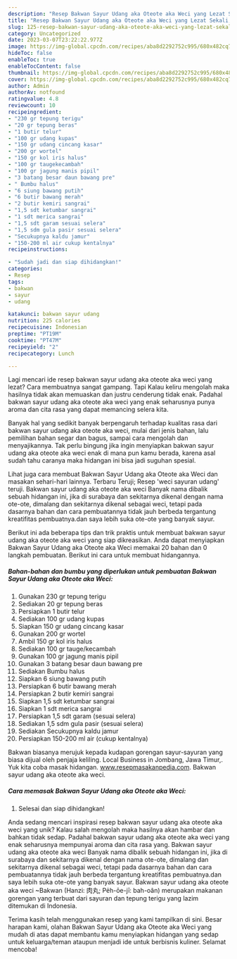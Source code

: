 ```yaml
---
description: "Resep Bakwan Sayur Udang aka Oteote aka Weci yang Lezat Sekali, Buat Buka Puasa}"
title: "Resep Bakwan Sayur Udang aka Oteote aka Weci yang Lezat Sekali, Buat Buka Puasa}"
slug: 125-resep-bakwan-sayur-udang-aka-oteote-aka-weci-yang-lezat-sekali-buat-buka-puasa
category: Uncategorized
date: 2023-03-07T23:22:22.977Z
image: https://img-global.cpcdn.com/recipes/aba8d2292752c995/680x482cq70/bakwan-sayur-udang-aka-oteote-aka-weci-foto-resep-utama.jpg
hideToc: false
enableToc: true
enableTocContent: false
thumbnail: https://img-global.cpcdn.com/recipes/aba8d2292752c995/680x482cq70/bakwan-sayur-udang-aka-oteote-aka-weci-foto-resep-utama.jpg
cover: https://img-global.cpcdn.com/recipes/aba8d2292752c995/680x482cq70/bakwan-sayur-udang-aka-oteote-aka-weci-foto-resep-utama.jpg
author: Admin
authorAv: notfound
ratingvalue: 4.8
reviewcount: 10
recipeingredient:
- "230 gr tepung terigu"
- "20 gr tepung beras"
- "1 butir telur"
- "100 gr udang kupas"
- "150 gr udang cincang kasar"
- "200 gr wortel"
- "150 gr kol iris halus"
- "100 gr taugekecambah"
- "100 gr jagung manis pipil"
- "3 batang besar daun bawang pre"
- " Bumbu halus"
- "6 siung bawang putih"
- "6 butir bawang merah"
- "2 butir kemiri sangrai"
- "1,5 sdt ketumbar sangrai"
- "1 sdt merica sangrai"
- "1,5 sdt garam sesuai selera"
- "1,5 sdm gula pasir sesuai selera"
- "Secukupnya kaldu jamur"
- "150-200 ml air cukup kentalnya"
recipeinstructions:

- "Sudah jadi dan siap dihidangkan!"
categories:
- Resep
tags:
- bakwan
- sayur
- udang

katakunci: bakwan sayur udang 
nutrition: 225 calories
recipecuisine: Indonesian
preptime: "PT19M"
cooktime: "PT47M"
recipeyield: "2"
recipecategory: Lunch

---
```



Lagi mencari ide resep bakwan sayur udang aka oteote aka weci yang lezat? Cara membuatnya sangat gampang. Tapi Kalau keliru mengolah maka hasilnya tidak akan memuaskan dan justru cenderung tidak enak. Padahal bakwan sayur udang aka oteote aka weci yang enak seharusnya punya aroma dan cita rasa yang dapat memancing selera kita.


Banyak hal yang sedikit banyak berpengaruh terhadap kualitas rasa dari bakwan sayur udang aka oteote aka weci, mulai dari jenis bahan, lalu pemilihan bahan segar dan bagus, sampai cara mengolah dan menyajikannya. Tak perlu bingung jika ingin menyiapkan bakwan sayur udang aka oteote aka weci enak di mana pun kamu berada, karena asal sudah tahu caranya maka hidangan ini bisa jadi suguhan spesial.

Lihat juga cara membuat Bakwan Sayur Udang aka Oteote aka Weci dan masakan sehari-hari lainnya. Terbaru Teruji; Resep &#39;weci sayuran udang&#39; teruji. Bakwan sayur udang aka oteote aka weci Banyak nama dibalik sebuah hidangan ini, jika di surabaya dan sekitarnya dikenal dengan nama ote-ote, dimalang dan sekitarnya dikenal sebagai weci, tetapi pada dasarnya bahan dan cara pembuatannya tidak jauh berbeda tergantung kreatifitas pembuatnya.dan saya lebih suka ote-ote yang banyak sayur.


Berikut ini ada beberapa tips dan trik praktis untuk membuat bakwan sayur udang aka oteote aka weci yang siap dikreasikan. Anda dapat menyiapkan Bakwan Sayur Udang aka Oteote aka Weci memakai 20 bahan dan 0 langkah pembuatan. Berikut ini cara untuk membuat hidangannya.

<!--inarticleads1-->

##### Bahan-bahan dan bumbu yang diperlukan untuk pembuatan Bakwan Sayur Udang aka Oteote aka Weci:

1. Gunakan 230 gr tepung terigu
1. Sediakan 20 gr tepung beras
1. Persiapkan 1 butir telur
1. Sediakan 100 gr udang kupas
1. Siapkan 150 gr udang cincang kasar
1. Gunakan 200 gr wortel
1. Ambil 150 gr kol iris halus
1. Sediakan 100 gr tauge/kecambah
1. Gunakan 100 gr jagung manis pipil
1. Gunakan 3 batang besar daun bawang pre
1. Sediakan  Bumbu halus
1. Siapkan 6 siung bawang putih
1. Persiapkan 6 butir bawang merah
1. Persiapkan 2 butir kemiri sangrai
1. Siapkan 1,5 sdt ketumbar sangrai
1. Siapkan 1 sdt merica sangrai
1. Persiapkan 1,5 sdt garam (sesuai selera)
1. Sediakan 1,5 sdm gula pasir (sesuai selera)
1. Sediakan Secukupnya kaldu jamur
1. Persiapkan 150-200 ml air (cukup kentalnya)


Bakwan biasanya merujuk kepada kudapan gorengan sayur-sayuran yang biasa dijual oleh penjaja keliling. Local Business in Jombang, Jawa Timur,. Yuk kita coba masak hidangan. www.resepmasakanpedia.com. Bakwan sayur udang aka oteote aka weci. 

<!--inarticleads2-->

##### Cara memasak Bakwan Sayur Udang aka Oteote aka Weci:


1. Selesai dan siap dihidangkan!

Anda sedang mencari inspirasi resep bakwan sayur udang aka oteote aka weci yang unik? Kalau salah mengolah maka hasilnya akan hambar dan bahkan tidak sedap. Padahal bakwan sayur udang aka oteote aka weci yang enak seharusnya mempunyai aroma dan cita rasa yang. Bakwan sayur udang aka oteote aka weci Banyak nama dibalik sebuah hidangan ini, jika di surabaya dan sekitarnya dikenal dengan nama ote-ote, dimalang dan sekitarnya dikenal sebagai weci, tetapi pada dasarnya bahan dan cara pembuatannya tidak jauh berbeda tergantung kreatifitas pembuatnya.dan saya lebih suka ote-ote yang banyak sayur. Bakwan sayur udang aka oteote aka weci ~Bakwan (Hanzi: 肉丸; Pe̍h-ōe-jī: bah-oân) merupakan makanan gorengan yang terbuat dari sayuran dan tepung terigu yang lazim ditemukan di Indonesia. 

Terima kasih telah menggunakan resep yang kami tampilkan di sini. Besar harapan kami, olahan Bakwan Sayur Udang aka Oteote aka Weci yang mudah di atas dapat membantu kamu menyiapkan hidangan yang sedap untuk keluarga/teman ataupun menjadi ide untuk berbisnis kuliner. Selamat mencoba!
